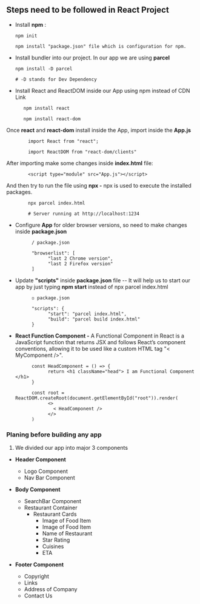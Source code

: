 ## Steps need to be followed in React Project

- Install **npm** :

      npm init

      npm install "package.json" file which is configuration for npm.

- Install bundler into our project. In our app we are using **parcel**

      npm install -D parcel

      # -D stands for Dev Dependency

- Install React and ReactDOM inside our App using npm instead of CDN Link

         npm install react

         npm install react-dom

Once **react** and **react-dom** install inside the App, import inside the **App.js**

            import React from "react";

            import ReactDOM from "react-dom/clients"

After importing make some changes inside **index.html** file:

            <script type="module" src="App.js"></script>

And then try to run the file using **npx -** npx is used to execute the installed packages.

            npx parcel index.html

            # Server running at http://localhost:1234

- Configure **App** for older browser versions, so need to make changes inside **package.json**

            / package.json

            "browserlist": [
                  "last 2 Chrome version",
                  "last 2 Firefox version"
            ]

- Update **"scripts"** inside **package.json** file -- It will help us to start our app by just typing **npm start** instead of npx parcel index.html

            ◽ package.json

            "scripts": {
                  "start": "parcel index.html",
                  "build": "parcel build index.html"
            }

- **React Function Component -** A Functional Component in React is a JavaScript function that returns JSX and follows React’s component conventions, allowing it to be used like a custom HTML tag "< MyComponent />".

            const HeadComponent = () => {
                  return <h1 className="head"> I am Functional Component </h1>
            }

            const root = ReactDOM.createRoot(document.getElementById("root")).render(
                  <>
                    < HeadComponent />
                  </>
            )

### Planing before building any app

1. We divided our app into major 3 components

- **Header Component**

  - Logo Component
  - Nav Bar Component

- **Body Component**

  - SearchBar Component
  - Restaurant Container
    - Restaurant Cards
      - Image of Food Item
      - Image of Food Item
      - Name of Restaurant
      - Star Rating
      - Cuisines
      - ETA

- **Footer Component**

  - Copyright
  - Links
  - Address of Company
  - Contact Us
